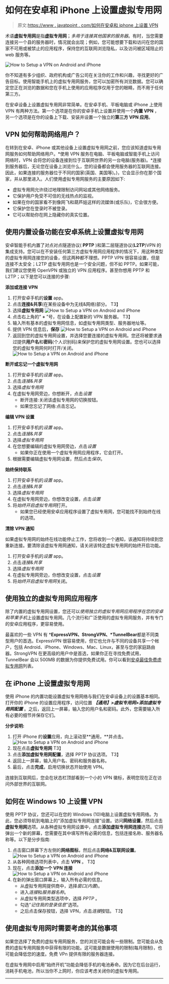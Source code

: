 # 如何在安卓和 iPhone 上设置虚拟专用网

> 原文:[https://www . javatpoint . com/如何在安卓和 iphone 上设置 VPN](https://www.javatpoint.com/how-to-setup-a-vpn-on-android-and-iphone)

术语**虚拟专用网**是指**虚拟专用网**；*多用于连接其他国家的服务器*。有时，当您需要连接另一个县的服务器时，情况就会出现；例如，您可能想要下载和访问在您的国家不可用或被禁止的应用程序，保持您的互联网浏览隐私，以及访问被区域阻止的 web 服务等。

![How to Setup a VPN on Android and iPhone](../Images/ce3a8cda76b13d14f78440b7ba62d455.png)

你不知道有多少组织、政府机构或广告公司在关注你的工作和兴趣，寻找更好的广告目标。使用智能手机上的虚拟专用网服务，您可以加密所有浏览数据。您可以确定您正在浏览的数据和您在手机上使用的应用程序仅用于您的眼睛，而不用于任何第三方。

在安卓设备上设置虚拟专用网非常简单。在安卓手机、平板电脑或 iPhone 上使用 VPN 有两种方法。第一个选项是在你的安卓手机上设置并使用一个**内置 VPN** ，另一个选项是在你的设备上下载、安装并设置一个独立的**第三方 VPN 应用**。

## VPN 如何帮助网络用户？

在转到在安卓、iPhone 或其他设备上设置虚拟专用网之前，您应该知道虚拟专用网服务如何帮助网络用户。*使用 VPN 服务在电脑、平板电脑或智能手机上访问网络时，VPN 会将您的设备连接到位于互联网世界的另一台电脑(服务器)。*连接到服务器后，无论您在设备上浏览什么，您的设备都会使用服务器的互联网连接。因此，如果连接的服务器位于不同的国家(英国、美国等)。)，它会显示你在那个国家，并从那里进入。人们使用虚拟专用网服务的主要原因如下:

*   虚拟专用网允许绕过地理限制访问网站或其他网络服务。
*   它保护用户免受不可信的无线热点的监视。
*   如果在你的国家看不到像网飞和葫芦娃这样的流媒体(或乐队)，它会很方便。
*   它保护您在登录时不被登录。
*   它可以帮助你在网上隐藏你的真实位置。

## 使用内置设备功能在安卓系统上设置虚拟专用网

安卓智能手机内置了对点对点隧道协议( **PPTP** )和第二层隧道协议(**L2TP**)VPN 的集成支持。您可以在不安装任何第三方虚拟专用网应用程序的情况下，用这种类型的虚拟专用网连接您的设备，但这两种都不理想。PPTP VPN 很容易设置，但是连接不太安全；L2TP 虚拟专用网也是一个安全问题，但不如 PPTP。如果可能，我们建议您使用 OpenVPN 或独立的 VPN 应用程序。甚至你想用 PPTP 和 L2TP；以下是您可以连接的步骤:

**添加或连接 VPN**

1.  打开安卓手机的**设置** app。
2.  点击**连接&共享**(在某些设备中为无线&网络)部分。
    T3】
3.  选择**虚拟专用网**
    ![How to Setup a VPN on Android and iPhone](../Images/31c2fdbb2277c24c156866affd0a6005.png)
4.  点击右上角的“ **+** ”号，在设备上配置新的 VPN 服务器。
    T3】
5.  输入所有基本的虚拟专用网信息，如虚拟专用网类型、服务器地址等。
6.  提供 VPN 信息后，**保存**
    ![How to Setup a VPN on Android and iPhone](../Images/505ff4fd2d5da461ab7b9df5573c417b.png)
7.  返回到您的虚拟专用网设置，并选择您要连接的虚拟专用网。您还将被要求通过提供**用户名**和**密码**(个人识别码)来保护您的虚拟专用网设置。您也可以选择您的虚拟专用网何时打开/关闭。
    ![How to Setup a VPN on Android and iPhone](../Images/1cb48ad8fe95e8910718f378112553b6.png)

**断开或忘记一个虚拟专用网**

1.  打开安卓手机的*设置* app。
2.  点击*连接&共享*
3.  选择*虚拟专用网*
4.  在虚拟专用网旁边，你想断开，点击*设置*
    *   断开连接:关闭该虚拟专用网的切换按钮。
    *   如果您忘记了网络:点击忘记。

**编辑 VPN 设置**

1.  打开安卓手机的*设置* app。
2.  点击*连接&共享*
3.  选择*虚拟专用网*
4.  在您想要编辑的虚拟专用网旁边，点击*设置*
    *   如果你正在使用一个虚拟专用网应用程序，它会打开。
5.  根据需要编辑虚拟专用网设置，然后点击*保存*。

**始终保持联系**

1.  打开安卓手机的*设置* app。
2.  点击*连接&共享*
3.  选择*虚拟专用网*
4.  在虚拟专用网旁边，你想改变设置，点击*设置*
5.  将*始终开启虚拟专用网*打开。
    *   如果您已经使用安卓应用程序设置了虚拟专用网，您可能找不到始终在线的选项。

**清除 VPN 通知**

如果虚拟专用网的始终在线功能停止工作，您将收到一个通知，该通知将持续到您重新连接。要清除该虚拟专用网通知，请关闭该特定虚拟专用网的始终开启功能。

1.  打开安卓手机的*设置* app。
2.  点击*连接&共享*
3.  选择*虚拟专用网*
4.  在虚拟专用网旁边，你想改变设置，点击*设置*
5.  将*始终开启虚拟专用网*关闭。

## 使用独立的虚拟专用网应用程序

除了内置的虚拟专用网设置，您还可以*使用独立的虚拟专用网应用程序在您的安卓和苹果手机*上设置虚拟专用网。几个流行和广泛使用的虚拟专用网服务，并有专门的安卓应用程序，更容易使用。

最喜欢的一些 VPN 有 ***ExpressVPN、StrongVPN、*TunnelBear**都是不同类型用户的首选。ExpressVPN 很容易使用，但它也允许与不同的设备共享一个帐户，包括 Android、iPhone、Windows、Mac、Linux，甚至与您的家庭路由器。StrongVPN 在更高级的用户中是首选，如果你正在寻找免费试用，TunnelBear 会以 500MB 的数据为你提供免费试用。你可以看到[安卓最佳免费虚拟专用网](https://www.javatpoint.com/best-free-vpn-for-android)列表。

## 在 iPhone 上设置虚拟专用网

使用 iPhone 的内置功能设置虚拟专用网络与我们在安卓设备上的设置基本相同。打开你的 iPhone 的设置应用程序，访问位置 ***【通用】>虚拟专用网>添加虚拟专用网配置*** 。之后，返回上一屏幕，输入您的用户名和密码。此外，您需要输入所有必要的细节并保存它们。

**分步说明:**

1.  打开 iPhone 的**设置**应用，向上滚动至**通用，**并点击。
    ![How to Setup a VPN on Android and iPhone](../Images/e2cdbc445c727bdc8ecc41c3c8094495.png)
2.  现在点击**虚拟专用网**
    T3】
3.  点击**添加虚拟专用网配置**，选择 PPTP 协议选项。
    T3】
4.  返回上一屏幕，输入用户名、密码和服务器名称。
5.  最后，点击**完成**，启用切换状态开始使用 VPN。

连接到互联网后，您会在状态栏顶部看到一个小的 VPN 徽标，表明您现在正在访问外部世界的互联网。

## 如何在 Windows 10 上设置 VPN

使用 PPTP 协议，您还可以在您的 Windows (10)电脑上设置虚拟专用网络。为此，您必须导航到电脑上的“添加虚拟专用网连接”设置。访问**网络设置**，然后点击**虚拟专用网**选项。从各种虚拟专用网设置中，点击**添加虚拟专用网连接**选项。它将弹出一个新的屏幕，您需要在其中填写所有必需的信息，包括连接名称、服务器名称等。以下是分步指南:

1.  点击窗口屏幕下方左侧的**网络图标**，然后点击**网络&互联网设置**。
    ![How to Setup a VPN on Android and iPhone](../Images/dae68008f890ffb5dfa0ef45f39dc4cf.png)
2.  从各种网络选项列表中，点击 **VPN** 。
    T3】
3.  现在，点击**添加一个 VPN 连接**
    ![How to Setup a VPN on Android and iPhone](../Images/950e13be544f8174f4372e7c5e32695b.png)
4.  在新的弹出窗口屏幕上，输入所有必需的信息。
    *   从虚拟专用网提供商中，选择*窗口(内置*)。
    *   进入*连接*和*服务器名称*。
    *   从虚拟专用网类型选项中，选择 *PPTP* 。
    *   勾选“*记住我的登录信息*”选项。
    *   之后点击保存按钮，选择 VPN，点击*连接*按钮。
        T3】

## 使用虚拟专用网时需要考虑的其他事项

如果您选择了免费的虚拟专用网服务，您的浏览可能会有一些限制。您可能会从免费的虚拟专用网服务中获得有限的功能。这可能是数据使用的限制(每月限制)，也可能会降低您的速度。免费 VPn 提供有限的服务器连接。

在虚拟专用网中启用“始终开机”功能会降低手机的电池寿命。因为它在后台运行，消耗手机电池，所以当你不上网时，你应该考虑关闭你的虚拟专用网。

* * *